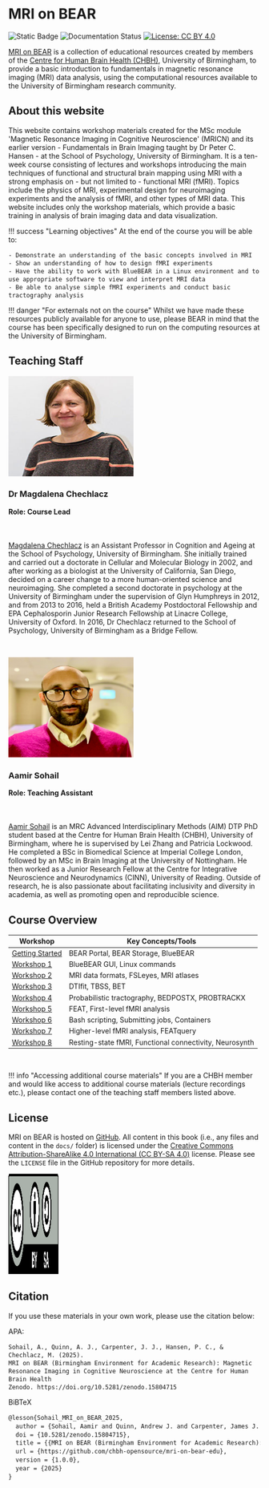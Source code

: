 # MRI on BEAR 

<!-- Visitor Count and Documentation Info -->

![Static Badge](https://img.shields.io/badge/DOI-10.5281%2Fzenodo.15804715-blue?style=flat) ![Documentation Status](https://img.shields.io/badge/docs-passing-brightgreen) [![License: CC BY 4.0](https://img.shields.io/badge/License-CC%20BY%204.0-lightgrey.svg)](https://creativecommons.org/licenses/by/4.0/)

[MRI on BEAR](https://github.com/chbh-opensource/mri-on-bear-edu) is a collection of educational resources created by members of the [Centre for Human Brain Health (CHBH)](https://www.birmingham.ac.uk/research/centre-for-human-brain-health), University of Birmingham, to provide a basic introduction to fundamentals in magnetic resonance imaging (MRI) data analysis, using the computational resources available to the University of Birmingham research community.

## About this website

This website contains workshop materials created for the MSc module 'Magnetic Resonance Imaging in Cognitive Neuroscience' (MRICN) and its earlier version - Fundamentals in Brain Imaging taught by Dr Peter C. Hansen - at the School of Psychology, University of Birmingham. It is a ten-week course consisting of lectures and workshops introducing the main techniques of functional and structural brain mapping using MRI with a strong emphasis on - but not limited to - functional MRI (fMRI). Topics include the physics of MRI, experimental design for neuroimaging experiments and the analysis of fMRI, and other types of MRI data. This website includes only the workshop materials, which provide a basic training in analysis of brain imaging data and data visualization. 

!!! success "Learning objectives"
    At the end of the course you will be able to:

    - Demonstrate an understanding of the basic concepts involved in MRI
    - Show an understanding of how to design fMRI experiments
    - Have the ability to work with BlueBEAR in a Linux environment and to use appropriate software to view and interpret MRI data
    - Be able to analyse simple fMRI experiments and conduct basic tractography analysis

!!! danger "For externals not on the course"
    Whilst we have made these resources publicly available for anyone to use, please BEAR in mind that the course has been specifically designed to run on the computing resources at the University of Birmingham.

## Teaching Staff

<p>
  <img src="assets/images/main_page/magda.jpg" alt="Magda" width="250" height="200">
</p>

<h3>Dr Magdalena Chechlacz</h3>
<b style="display: block; margin-bottom: 20px;">Role: Course Lead</b>
<div class="social-links" style="display: flex; flex-direction: row; gap: 5px; justify-content: flex-start;">
<div class="social-item"><a href="mailto:m.chechlacz@bham.ac.uk"><i class="fa-solid fa-envelope fa-xl"></i></a></div>
<div class="social-item"><a href="https://orcid.org/0000-0003-1811-3946" target="_blank"><i class="fa-brands fa-orcid fa-xl"></i></a></div>
</div>

<div style="margin-top: 30px;"></div>

[Magdalena Chechlacz](https://www.birmingham.ac.uk/staff/profiles/psychology/chechlacz-magda) is an Assistant Professor in Cognition and Ageing at the School of Psychology, University of Birmingham. She initially trained and carried out a doctorate in Cellular and Molecular Biology in 2002, and after working as a biologist at the University of California, San Diego, decided on a career change to a more human-oriented science and neuroimaging. She completed a second doctorate in psychology at the University of Birmingham under the supervision of Glyn Humphreys in 2012, and from 2013 to 2016, held a British Academy Postdoctoral Fellowship and EPA Cephalosporin Junior Research Fellowship at Linacre College, University of Oxford. In 2016, Dr Chechlacz returned to the School of Psychology, University of Birmingham as a Bridge Fellow.

<br>
<p>
  <img src="assets/images/main_page/aamir.png" alt="Aamir" width="250" height="200">
</p>

<h3>Aamir Sohail</h3>
<b style="display: block; margin-bottom: 20px;">Role: Teaching Assistant</b>
<div class="social-links" style="display: flex; flex-direction: row; gap: 5px; justify-content: flex-start;">
<div class="social-item"><a href="mailto:axs2210@bham.ac.uk"><i class="fa-solid fa-envelope fa-xl"></i></a></div>
<div class="social-item"><a href="https://github.com/sohaamir" target="_blank"><i class="fa-brands fa-github fa-xl"></i></a></div>
<div class="social-item"><a href="https://twitter.com/AamirNSohail" target="_blank"><i class="fa-brands fa-x-twitter fa-xl"></i></a></div>
<div class="social-item"><a href="https://orcid.org/0009-0000-6584-4579" target="_blank"><i class="fa-brands fa-orcid fa-xl"></i></a></div>
<div class="social-item"><a href="https://sohaamir.github.io/" target="_blank"><i class="fa-solid fa-globe fa-xl" style="color: #87CEEB;"></i></a></div>
</div>

<div style="margin-top: 30px;"></div>

[Aamir Sohail](https://sohaamir.github.io/) is an MRC Advanced Interdisciplinary Methods (AIM) DTP PhD student based at the Centre for Human Brain Health (CHBH), University of Birmingham, where he is supervised by Lei Zhang and Patricia Lockwood. He completed a BSc in Biomedical Science at Imperial College London, followed by an MSc in Brain Imaging at the University of Nottingham. He then worked as a Junior Research Fellow at the Centre for Integrative Neuroscience and Neurodynamics (CINN), University of Reading. Outside of research, he is also passionate about facilitating inclusivity and diversity in academia, as well as promoting open and reproducible science.

## Course Overview

| Workshop | Key Concepts/Tools |
|----------|-------------------|
| [Getting Started](https://chbh-opensource.github.io/mri-on-bear-edu/setting-up/) | BEAR Portal, BEAR Storage, BlueBEAR |
| [Workshop 1](https://chbh-opensource.github.io/mri-on-bear-edu/workshop1/workshop1-intro/) | BlueBEAR GUI, Linux commands |
| [Workshop 2](https://chbh-opensource.github.io/mri-on-bear-edu/workshop2/workshop2-intro/) | MRI data formats, FSLeyes, MRI atlases |
| [Workshop 3](https://chbh-opensource.github.io/mri-on-bear-edu/workshop3/workshop3-intro/) | DTIfit, TBSS, BET |
| [Workshop 4](https://chbh-opensource.github.io/mri-on-bear-edu/workshop4/workshop4-intro/) | Probabilistic tractography, BEDPOSTX, PROBTRACKX |
| [Workshop 5](https://chbh-opensource.github.io/mri-on-bear-edu/workshop5/workshop5-intro/) | FEAT, First-level fMRI analysis |
| [Workshop 6](https://chbh-opensource.github.io/mri-on-bear-edu/workshop6/workshop6-intro) | Bash scripting, Submitting jobs, Containers |
| [Workshop 7](https://chbh-opensource.github.io/mri-on-bear-edu/workshop7/workshop7-intro) | Higher-level fMRI analysis, FEATquery |
| [Workshop 8](https://chbh-opensource.github.io/mri-on-bear-edu/workshop8/functional-connectivity/) | Resting-state fMRI, Functional connectivity, Neurosynth |

<br>

!!! info "Accessing additional course materials"
    If you are a CHBH member and would like access to additional course materials (lecture recordings etc.), please contact one of the teaching staff members listed above.

## License

MRI on BEAR is hosted on [GitHub](https://github.com/chbh-opensource/mri-on-bear-edu). All content in this book (i.e., any files and content in the `docs/` folder) is licensed under the [Creative Commons Attribution-ShareAlike 4.0 International (CC BY-SA 4.0)](https://creativecommons.org/licenses/by-sa/4.0/deed.en) license. Please see the `LICENSE` file in the GitHub repository for more details.

<p>
  <img src="assets/images/main_page/cc_by_sa.png" alt="CC-BY-SA" width="100" height="200">
</p>

## Citation

If you use these materials in your own work, please use the citation below:

APA:
```
Sohail, A., Quinn, A. J., Carpenter, J. J., Hansen, P. C., & Chechlacz, M. (2025). 
MRI on BEAR (Birmingham Environment for Academic Research): Magnetic Resonance Imaging in Cognitive Neuroscience at the Centre for Human Brain Health
Zenodo. https://doi.org/10.5281/zenodo.15804715
```

BiBTeX
```tex
@lesson{Sohail_MRI_on_BEAR_2025,
  author = {Sohail, Aamir and Quinn, Andrew J. and Carpenter, James J. and Hansen, Peter C. and Chechlacz, Magdalena},
  doi = {10.5281/zenodo.15804715},
  title = {{MRI on BEAR (Birmingham Environment for Academic Research): Magnetic Resonance Imaging in Cognitive Neuroscience at the Centre for Human Brain Health}},
  url = {https://github.com/chbh-opensource/mri-on-bear-edu},
  version = {1.0.0},
  year = {2025}
}
```